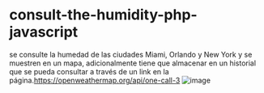 # consult-the-humidity-php-javascript
se consulte la humedad de las ciudades Miami, Orlando y New York y se muestren en un mapa, adicionalmente tiene que almacenar en un historial que se pueda consultar a través de un link en la página.https://openweathermap.org/api/one-call-3 
![image](https://github.com/JhonHeiler/consult-the-humidity-php-javascript/assets/89054795/8b696574-31b1-4621-9a83-5ff5ce883856)
